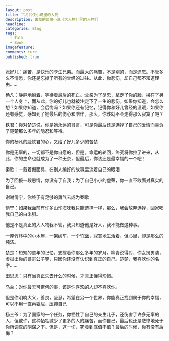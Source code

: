 ```yaml
---
layout: post  
title: 古龙武侠小说里的人物  
description: 古龙的武侠小说《大人物》里的人物们     
headline: 
categories: Blog  
tags: 
  - Talk
  - Book  
imagefeature:  
comments: ture  
published: true  
---
```





张好儿：痛苦，是快乐的孪生兄弟。而最大的痛苦，不是别的，而是遗忘。不管多么不情愿，你还是忘掉了所有的曾经的过往。从此，你悲伤，却自己都不知道理由……

杨凡：静静地躺着，等待着最后的死亡。父亲为了尽忠，拿走了你的脸，换在了另一个人身上，而从此，你的好儿也就被注定下了一生的悲伤。如果你知道，会怎么想？如果你知道，会后悔吗？如果你还有记忆，记得你和好儿曾经的温暖，如果你还有感觉，感知到了她最后的伤心和陪伴，那么，你该就不会走得那么寂寞了吧？

铁君：你对楚楚说，你是她永远的哥哥，可是你最后还是选择了自己的爱情而辜负了楚楚那么多年的隐忍和等待。

你的杨凡的脸铁君的心，又给了好儿多少的苦楚

你是无辜的，一切都不是你自愿的，但是，命运的轮回，终究将你拉了进来，从此，你的生命也就成为了一种无奈，但最后，你该还是最幸福的一个吧！

秦歌：一戴着假面具，在别人编好的故事里流着自己的眼泪

为了回报一段恩情，你没有了自我；为了自己小小的虚荣，你一直不敢面对真实的自己。

谢谢倩宁，你终于有足够的勇气去成为秦歌

倩宁：如果我面前有许多山珍海味我只能选择一样，那么，我会放弃选择，回家喝我自己的白米粥。

他是不是真正的大人物我不管，我只知道他是好人，我不能做这种事。

一座竹林中的小木屋，一架纺车，一个竹篮，寂寞地生活着，但心里，却是那么的纯洁。

楚楚：短短的童年的记忆，支撑着你那么多年的岁月。柳青说得对，你女扮男装，虚拟出你的哥哥公子翌，只因你还没有认识到真正的自己。楚楚，我喜欢你的名字……

田思思：只有当真正失去什么的时候，才真正懂得珍惜。

乌兰：对你最无可奈何的事，该是你喜欢的人却不喜欢你。

但是你明晓大义，善良，坚忍，希望在另一个世界，你能真正找到属于你的幸福，可以不用一直再委屈，压抑自己

杨三爷：为了国家的一个任务，你牺牲了自己的亲生儿子，还伤害了许多无辜的人，但或许，这种牺牲减少了更多的人的痛苦，而你自己，最后也还是悲惨地死于你所调查的阴谋之下。但是，这一切，究竟到底值不值？最后的时候，你有没有后悔？